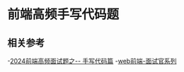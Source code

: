 # 前端高频手写代码题

## 相关参考
-[2024前端高频面试题之-- 手写代码篇](https://juejin.cn/post/7353456468094599205)
-[web前端-面试官系列](https://vue3js.cn/interview/)